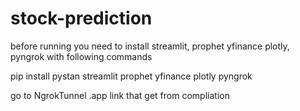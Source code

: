 # stock-prediction
before running you need to install streamlit, prophet yfinance plotly, pyngrok with following commands

pip install pystan streamlit prophet yfinance plotly pyngrok

go to NgrokTunnel .app link that get from compliation
